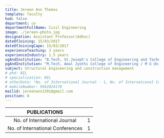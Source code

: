 ```yaml
---
title: Jereen Ann Thomas
template: faculty
hod: false
department: ce
departmentFullName: Civil Engineering
image: ./jereen-photo.jpg
designation: Assistant Professor(Adhoc)
dateOfJoining: 15/03/2017
dateOfJoiningCape: 15/03/2017
experienceTeaching: 3 years
experienceIndustry: 1.5 years
ugAndInstitution: "B.Tech, St.Joseph's College of Engineering and Technology/ M G University"
pgAndInstitution: "M.Tech, Amal Jyothi College of Engineering / M G University"
subject: Structural Engineering and construction management
# phd: NIL
# specialization: NIL
# otherData: "No. of International Journal - 1, No. of International Conferences - 1"
# mobileNumber: 9562024170
mailid: jereenann1391@gmail.com
position: 8
---
```

|           PUBLICATIONS           |     |
| :------------------------------: | :-: |
|   No. of International Journal   |  1  |
| No. of International Conferences |  1  |
